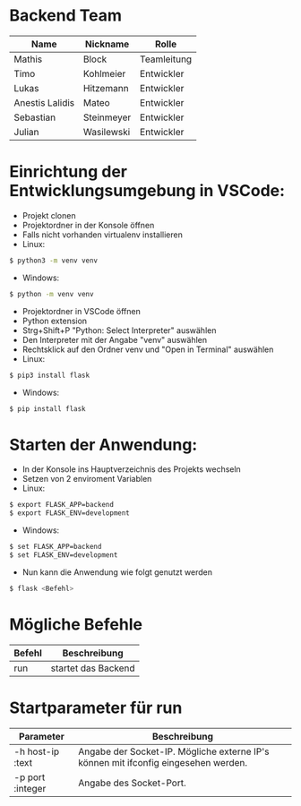 # Backend Team

Name | Nickname | Rolle
------------ | ------------ | ------------
Mathis | Block | Teamleitung
Timo | Kohlmeier | Entwickler
Lukas | Hitzemann | Entwickler
Anestis Lalidis | Mateo | Entwickler
Sebastian | Steinmeyer | Entwickler
Julian | Wasilewski | Entwickler

# Einrichtung der Entwicklungsumgebung in VSCode:
- Projekt clonen
- Projektordner in der Konsole öffnen
- Falls nicht vorhanden virtualenv installieren
- Linux: 
```sh
$ python3 -m venv venv
```
- Windows:
```sh
$ python -m venv venv
```
- Projektordner in VSCode öffnen
- Python extension
- Strg+Shift+P "Python: Select Interpreter" auswählen
- Den Interpreter mit der Angabe "venv" auswählen
- Rechtsklick auf den Ordner venv und "Open in Terminal" auswählen
- Linux: 
```sh
$ pip3 install flask
```
- Windows:
```sh
$ pip install flask
```

# Starten der Anwendung:
- In der Konsole ins Hauptverzeichnis des Projekts wechseln
- Setzen von 2 enviroment Variablen
- Linux: 
```sh
$ export FLASK_APP=backend
$ export FLASK_ENV=development
```
- Windows:
```sh
$ set FLASK_APP=backend
$ set FLASK_ENV=development
```
- Nun kann die Anwendung wie folgt genutzt werden
```sh
$ flask <Befehl>
```

# Mögliche Befehle
Befehl | Beschreibung
--- | ---
run | startet das Backend

# Startparameter für run
Parameter | Beschreibung
--- | ---
-h host-ip :text | Angabe der Socket-IP. Mögliche externe IP's können mit ifconfig eingesehen werden.
-p port :integer | Angabe des Socket-Port.
